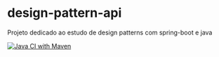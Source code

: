 # design-pattern-api

Projeto dedicado ao estudo de design patterns com spring-boot e java

[![Java CI with Maven](https://github.com/Norbertoooo/design-pattern-api/actions/workflows/maven.yml/badge.svg)](https://github.com/Norbertoooo/design-pattern-api/actions/workflows/maven.yml)
